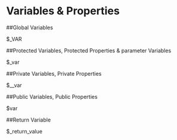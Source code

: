 # Variables & Properties

##Global Variables

$_VAR

##Protected Variables, Protected Properties & parameter Variables

$_var

##Private Variables, Private Properties

$__var

##Public Variables, Public Properties

$var

##Return Variable

$_return_value
